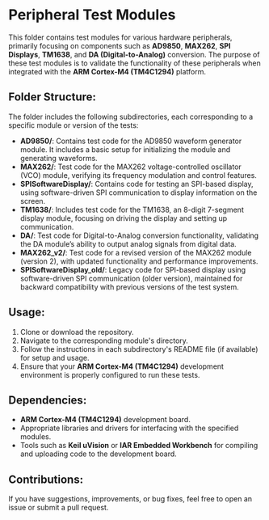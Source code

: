 # Peripheral Test Modules

This folder contains test modules for various hardware peripherals, primarily focusing on components such as **AD9850**, **MAX262**, **SPI Displays**, **TM1638**, and **DA (Digital-to-Analog)** conversion. The purpose of these test modules is to validate the functionality of these peripherals when integrated with the **ARM Cortex-M4 (TM4C1294)** platform.

## Folder Structure:
The folder includes the following subdirectories, each corresponding to a specific module or version of the tests:

- **AD9850/**: Contains test code for the AD9850 waveform generator module. It includes a basic setup for initializing the module and generating waveforms.
- **MAX262/**: Test code for the MAX262 voltage-controlled oscillator (VCO) module, verifying its frequency modulation and control features.
- **SPISoftwareDisplay/**: Contains code for testing an SPI-based display, using software-driven SPI communication to display information on the screen.
- **TM1638/**: Includes test code for the TM1638, an 8-digit 7-segment display module, focusing on driving the display and setting up communication.
- **DA/**: Test code for Digital-to-Analog conversion functionality, validating the DA module’s ability to output analog signals from digital data.
- **MAX262_v2/**: Test code for a revised version of the MAX262 module (version 2), with updated functionality and performance improvements.
- **SPISoftwareDisplay_old/**: Legacy code for SPI-based display using software-driven SPI communication (older version), maintained for backward compatibility with previous versions of the test system.

## Usage:
1. Clone or download the repository.
2. Navigate to the corresponding module's directory.
3. Follow the instructions in each subdirectory's README file (if available) for setup and usage.
4. Ensure that your **ARM Cortex-M4 (TM4C1294)** development environment is properly configured to run these tests.

## Dependencies:
- **ARM Cortex-M4 (TM4C1294)** development board.
- Appropriate libraries and drivers for interfacing with the specified modules.
- Tools such as **Keil uVision** or **IAR Embedded Workbench** for compiling and uploading code to the development board.

## Contributions:
If you have suggestions, improvements, or bug fixes, feel free to open an issue or submit a pull request.
